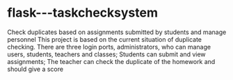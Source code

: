 # flask---taskchecksystem
Check duplicates based on assignments submitted by students and manage personnel
This project is based on the current situation of duplicate checking. There are three login ports, administrators, who can manage users, students, teachers and classes; Students can submit and view assignments; The teacher can check the duplicate of the homework and should give a score
